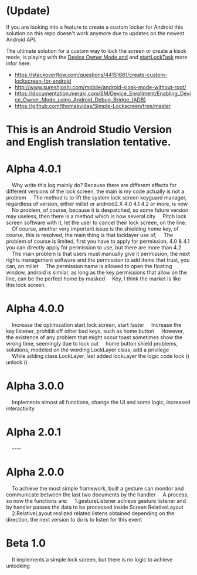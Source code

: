 # (Update)

If you are looking into a feature to create a custom locker for Android this solution on this repo doesn't work anymore due to updates on the newest Android API.

The ultimate solution for a custom way to lock the screen or create a kisok mode, is playing with the [Device Owner Mode and](https://developer.android.com/reference/android/app/admin/DevicePolicyManager.html#isDeviceOwnerApp(java.lang.String)) and [startLockTask](https://developer.android.com/reference/android/app/Activity.html#startLockTask()) more infor here:

* https://stackoverflow.com/questions/44151661/create-custom-lockscreen-for-android
* http://www.sureshjoshi.com/mobile/android-kiosk-mode-without-root/
* https://documentation.meraki.com/SM/Device_Enrollment/Enabling_Device_Owner_Mode_using_Android_Debug_Bridge_(ADB)
* https://github.com/thomasvidas/Simple-Lockscreen/tree/master

# This is an Android Studio Version and English translation tentative.

# Alpha 4.0.1
    Why write this log mainly do? Because there are different effects for different versions of the lock screen, the main is my code actually is not a problem
    The method is to lift the system lock screen keyguard manager, regardless of version, either millet or android2.X 4.0 4.1 4.2 or more, is now
    No problem, of course, because it is despatched, so some future version may useless, then there is a method which is now several city
    Pitch lock screen software with it, let the user to cancel their lock screen, on the line.
    Of course, another very important issue is the shielding home key, of course, this is resolved, the main thing is that locklayer use of,
    The problem of course is limited, first you have to apply for permission, 4.0 & 4.1 you can directly apply for permission to use, but there are more than 4.2
    The main problem is that users must manually give it permission, the next rights management software and the permission to add items that trust, you can, on millet
    The permission name is allowed to open the floating window, android is similar, as long as the key permissions that allow on the line, can be the perfect home by masked
    Key, I think the market is like this lock screen.

# Alpha 4.0.0
    Increase the optimization start lock screen, start faster
    Increase the key listener, prohibit off other bad keys, such as home button
    However, the existence of any problem that might occur toast sometimes show the wrong time, seemingly due to lock out
    home button shield problems, solutions, modeled on the wording LockLayer class, add a privilege
    <Uses-permission android: name = "android.permission.SYSTEM_ALERT_WINDOW" />
    While adding class LockLayer, last added lockLayer the logic code lock () unlock ()

# Alpha 3.0.0
    Implements almost all functions, change the UI and some logic, increased interactivity

# Alpha 2.0.1
    ----

# Alpha 2.0.0
    To achieve the most simple framework, built a gesture can monitor and communicate between the last two documents by the handler
    A process, so now the functions are:
    1.gestureListener achieve gesture listener and by handler passes the data to be processed inside Screen RelativeLayout
    2.RelativeLayout realized related listens obtained depending on the direction, the next version to do is to listen for this event

# Beta 1.0
    It implements a simple lock screen, but there is no logic to achieve unlocking
